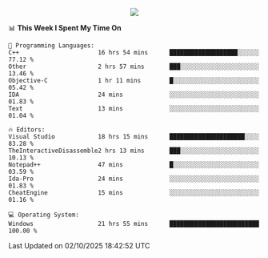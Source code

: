 <p align="center">
  <img src="https://readme-typing-svg.herokuapp.com?font=Cascadia+Code&weight=600&size=20&duration=5000&pause=1000&color=FFFFFF&center=true&vCenter=true&width=500&lines=IF+I'M+NOT+WORKING+-+IT+MEANS+I'M+DEAD+💀" />
</p>

<!--START_SECTION:waka-->
📊 **This Week I Spent My Time On** 

```text
💬 Programming Languages: 
C++                      16 hrs 54 mins      ███████████████████░░░░░░   77.12 % 
Other                    2 hrs 57 mins       ███░░░░░░░░░░░░░░░░░░░░░░   13.46 % 
Objective-C              1 hr 11 mins        █░░░░░░░░░░░░░░░░░░░░░░░░   05.42 % 
IDA                      24 mins             ░░░░░░░░░░░░░░░░░░░░░░░░░   01.83 % 
Text                     13 mins             ░░░░░░░░░░░░░░░░░░░░░░░░░   01.04 % 

🔥 Editors: 
Visual Studio            18 hrs 15 mins      █████████████████████░░░░   83.28 % 
TheInteractiveDisassemble2 hrs 13 mins       ███░░░░░░░░░░░░░░░░░░░░░░   10.13 % 
Notepad++                47 mins             █░░░░░░░░░░░░░░░░░░░░░░░░   03.59 % 
Ida-Pro                  24 mins             ░░░░░░░░░░░░░░░░░░░░░░░░░   01.83 % 
CheatEngine              15 mins             ░░░░░░░░░░░░░░░░░░░░░░░░░   01.16 % 

💻 Operating System: 
Windows                  21 hrs 55 mins      █████████████████████████   100.00 % 
```


 Last Updated on 02/10/2025 18:42:52 UTC
<!--END_SECTION:waka-->
